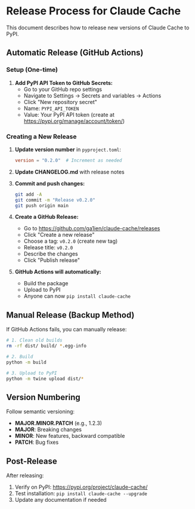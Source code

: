 # Release Process for Claude Cache

This document describes how to release new versions of Claude Cache to PyPI.

## Automatic Release (GitHub Actions)

### Setup (One-time)

1. **Add PyPI API Token to GitHub Secrets:**
   - Go to your GitHub repo settings
   - Navigate to Settings → Secrets and variables → Actions
   - Click "New repository secret"
   - Name: `PYPI_API_TOKEN`
   - Value: Your PyPI API token (create at https://pypi.org/manage/account/token/)

### Creating a New Release

1. **Update version number** in `pyproject.toml`:
   ```toml
   version = "0.2.0"  # Increment as needed
   ```

2. **Update CHANGELOG.md** with release notes

3. **Commit and push changes:**
   ```bash
   git add -A
   git commit -m "Release v0.2.0"
   git push origin main
   ```

4. **Create a GitHub Release:**
   - Go to https://github.com/ga1ien/claude-cache/releases
   - Click "Create a new release"
   - Choose a tag: `v0.2.0` (create new tag)
   - Release title: `v0.2.0`
   - Describe the changes
   - Click "Publish release"

5. **GitHub Actions will automatically:**
   - Build the package
   - Upload to PyPI
   - Anyone can now `pip install claude-cache`

## Manual Release (Backup Method)

If GitHub Actions fails, you can manually release:

```bash
# 1. Clean old builds
rm -rf dist/ build/ *.egg-info

# 2. Build
python -m build

# 3. Upload to PyPI
python -m twine upload dist/*
```

## Version Numbering

Follow semantic versioning:
- **MAJOR.MINOR.PATCH** (e.g., 1.2.3)
- **MAJOR**: Breaking changes
- **MINOR**: New features, backward compatible
- **PATCH**: Bug fixes

## Post-Release

After releasing:
1. Verify on PyPI: https://pypi.org/project/claude-cache/
2. Test installation: `pip install claude-cache --upgrade`
3. Update any documentation if needed